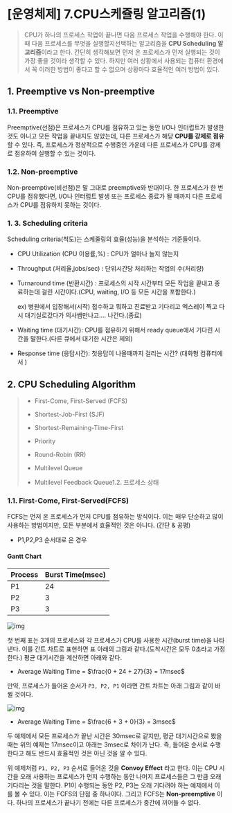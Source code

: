# [운영체제] 7.CPU스케쥴링 알고리즘(1)

> CPU가 하나의 프로세스 작업이 끝나면 다음 프로세스 작업을 수행해야 한다. 이 때 다음 프로세스를 무엇을 실행할지선택하는 알고리즘을 **CPU Scheduling 알고리즘**이라고 한다. 간단히 생각해보면 먼저 온 프로세스가 먼저 실행되는 것이 가장 좋을 것이라 생각할 수 있다. 하지만 여러 상황에서 사용되는 컴퓨터 환경에서 꼭 이러한 방법이 좋다고 할 수 없으며 상황마다 효율적인 여러 방법이 있다.



## 1. Preemptive vs Non-preemptive

### 1.1. Preemptive

 Preemptive(선점)은 프로세스가 CPU를 점유하고 있는 동안 I/O나 인터럽트가 발생한 것도 아니고 모든 작업을 끝내지도 않았는데, 다른 프로세스가 해당 **CPU를 강제로 점유** 할 수 있다. 즉, 프로세스가 정상적으로 수행중인 가운데 다른 프로세스가 CPU를 강제로 점유하여 실행할 수 있는 것이다.

### 1.2. Non-preemptive

 Non-preemptive(비선점)은 말 그대로 preemptive와 반대이다. 한 프로세스가 한 번 CPU를 점유했다면, I/O나 인터럽트 발생 또는 프로세스 종료가 될 때까지 다른 프로세스가 CPU를 점유하지 못하는 것이다.



### 1. 3. Scheduling criteria

Scheduling criteria(척도)는 스케줄링의 효율(성능)을 분석하는 기준들이다.

- CPU Utilization (CPU 이용률,%) : CPU가 얼마나 놀지 않는지

- Throughput (처리율,jobs/sec) : 단위시간당 처리하는 작업의 수(처리량)

- Turnaround time (반환시간) : 프로세스의 시작 시간부터 모든 작업을 끝내고 종료하는데 걸린 시간이다.(CPU, waiting, I/O 등 모든 시간을 포함한다.)

  ex) 병원에서 입장해서(시작) 접수하고 뭐하고 진료받고 기다리고 엑스레이 찍고 다시 대기실로갔다가 의사쌤만나고.... 나간다.(종료)

- Waiting time (대기시간): CPU를 점유하기 위해서 ready queue에서 기다린 시간을 말한다.(다른 큐에서 대기한 시간은 제외)

- Response time (응답시간): 첫응답이 나올때까지 걸리는 시간? (대화형 컴퓨터에서 )

  

## 2. CPU Scheduling Algorithm

> - First-Come, First-Served (FCFS)
>
> - Shortest-Job-First (SJF)
>
> - Shortest-Remaining-Time-First
>
> - Priority
>
> - Round-Robin (RR)
>
> - Multilevel Queue
>
> - Multilevel Feedback Queue1.2. 프로세스 상태



### 1.1. First-Come, First-Served(FCFS)

FCFS는 먼저 온 프로세스가 먼저 CPU를 점유하는 방식이다. 이는 매우 단순하고 많이 사용하는 방법이지만, 모든 부분에서 효율적인 것은 아니다. (간단 & 공평)

- P1,P2,P3 순서대로 온 경우

#### Gantt Chart

| Process | Burst Time(msec) |
| ------- | ---------------- |
| P1      | 24               |
| P2      | 3                |
| P3      | 3                |

![img](https://user-images.githubusercontent.com/34755287/53879661-5d666b80-4052-11e9-8453-bad918a563ef.png)



 첫 번째 표는 3개의 프로세스와 각 프로세스가 CPU를 사용한 시간(burst time)을 나타낸다. 이를 간트 차트로 표현하면 표 아래의 그림과 같다.(도착시간은 모두 0초라고 가정한다.) 평균 대기시간을 계산하면 아래와 같다.

- Average Waiting Time = $\frac{0 + 24 + 27}{3} = 17msec$

만약, 프로세스가 들어온 순서가 `P3, P2, P1` 이라면 간트 차트는 아래 그림과 같이 바뀔 것이다.

![img](https://user-images.githubusercontent.com/34755287/53879665-5d666b80-4052-11e9-8ad5-8639b73b13ac.png)

- Average Waiting Time = $\frac{6 + 3 + 0}{3} = 3msec$

두 예제에서 모든 프로세스가 끝난 시간은 30msec로 같지만, 평균 대기시간으로 봤을 때는 위의 예제는 17msec이고 아래는 3msec로 차이가 난다. 즉, 들어온 순서로 수행한다고 해도 반드시 효율적인 것은 아닌 것을 알 수 있다.

위 예제처럼 `P1, P2, P3` 순서로 들어온 것을 **Convoy Effect** 라고 한다. 이는 CPU 시간을 오래 사용하는 프로세스가 먼저 수행하는 동안 나머지 프로세스들은 그 만큼 오래 기다리는 것을 말한다. P1이 수행되는 동안 P2, P3는 오래 기다려야 하는 예제에서 이를 볼 수 있다. 이는 FCFS의 단점 중 하나이다. 그리고 FCFS는 **Non-preemptive** 이다. 하나의 프로세스가 끝나기 전에는 다른 프로세스가 중간에 끼어들 수 없다.

